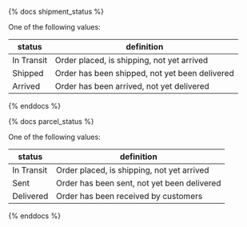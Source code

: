 {% docs shipment_status %}
	
One of the following values: 

| status         | definition                                       |
|----------------|--------------------------------------------------|
| In Transit     | Order placed, is shipping, not yet arrived       |
| Shipped        | Order has been shipped, not yet been delivered   |
| Arrived        | Order has been arrived, not yet delivered        |

{% enddocs %}

{% docs parcel_status %}
	
One of the following values: 

| status     | definition                                  |
|------------|---------------------------------------------|
| In Transit | Order placed, is shipping, not yet arrived  |
| Sent       | Order has been sent, not yet been delivered |
| Delivered  | Order has been received by customers        |

{% enddocs %}
